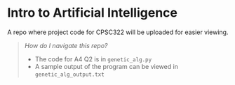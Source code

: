 # Intro to Artificial Intelligence
A repo where project code for CPSC322 will be uploaded for easier viewing.

> *How do I navigate this repo?*
> 
>   - The code for A4 Q2 is in `genetic_alg.py`
>   - A sample output of the program can be viewed in `genetic_alg_output.txt`
